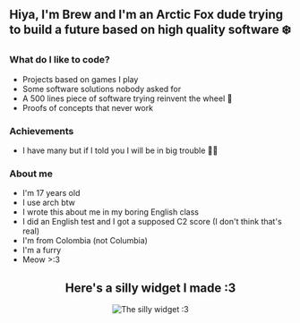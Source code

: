 ## Hiya, I'm Brew and I'm an Arctic Fox dude trying to build a future based on high quality software ❄️

### What do I like to code?

- Projects based on games I play
- Some software solutions nobody asked for
- A 500 lines piece of software trying reinvent the wheel 🛞
- Proofs of concepts that never work

### Achievements

- I have many but if I told you I will be in big trouble 😵‍💫

### About me

- I'm 17 years old
- I use arch btw
- I wrote this about me in my boring English class
- I did an English test and I got a supposed C2 score (I don't think that's real)
- I'm from Colombia (not Columbia)
- I'm a furry
- Meow >:3
<h2 align="center">Here's a silly widget I made :3</h2>
<p align="center">
  <img src="https://profile-image-generator-git-main-brewthefoxs-projects.vercel.app/image" alt="The silly widget :3"/>
</p>
